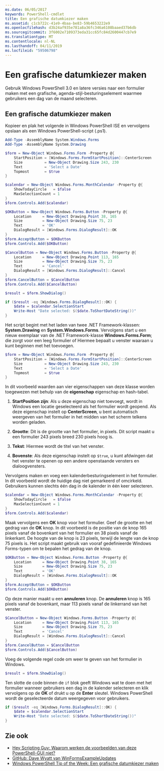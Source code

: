 ```yaml
---
ms.date: 06/05/2017
keywords: PowerShell-cmdlet
title: Een grafische datumkiezer maken
ms.assetid: c1cb722c-41e9-4baa-be83-59b4653222e9
ms.openlocfilehash: d3b24af935e781a8a36fc346a6108baaed37b6db
ms.sourcegitcommit: 3f6002e7109373eda31cc65fc84d2600447cb7e9
ms.translationtype: MT
ms.contentlocale: nl-NL
ms.lasthandoff: 04/11/2019
ms.locfileid: "59506798"
---
```

# <a name="creating-a-graphical-date-picker"></a>Een grafische datumkiezer maken

Gebruik Windows PowerShell 3.0 en latere versies naar een formulier maken met een grafische, agenda-stijl-besturingselement waarmee gebruikers een dag van de maand selecteren.

## <a name="create-a-graphical-date-picker-control"></a>Een grafische datumkiezer maken

Kopieer en plak het volgende in Windows PowerShell ISE en vervolgens opslaan als een Windows PowerShell-script (.ps1).

```powershell
Add-Type -AssemblyName System.Windows.Forms
Add-Type -AssemblyName System.Drawing

$form = New-Object Windows.Forms.Form -Property @{
    StartPosition = [Windows.Forms.FormStartPosition]::CenterScreen
    Size          = New-Object Drawing.Size 243, 230
    Text          = 'Select a Date'
    Topmost       = $true
}

$calendar = New-Object Windows.Forms.MonthCalendar -Property @{
    ShowTodayCircle   = $false
    MaxSelectionCount = 1
}
$form.Controls.Add($calendar)

$OKButton = New-Object Windows.Forms.Button -Property @{
    Location     = New-Object Drawing.Point 38, 165
    Size         = New-Object Drawing.Size 75, 23
    Text         = 'OK'
    DialogResult = [Windows.Forms.DialogResult]::OK
}
$form.AcceptButton = $OKButton
$form.Controls.Add($OKButton)

$CancelButton = New-Object Windows.Forms.Button -Property @{
    Location     = New-Object Drawing.Point 113, 165
    Size         = New-Object Drawing.Size 75, 23
    Text         = 'Cancel'
    DialogResult = [Windows.Forms.DialogResult]::Cancel
}
$form.CancelButton = $CancelButton
$form.Controls.Add($CancelButton)

$result = $form.ShowDialog()

if ($result -eq [Windows.Forms.DialogResult]::OK) {
    $date = $calendar.SelectionStart
    Write-Host "Date selected: $($date.ToShortDateString())"
}
```

Het script begint met het laden van twee .NET Framework-klassen: **System.Drawing** en **System.Windows.Forms**.
Vervolgens start u een nieuw exemplaar van de .NET Framework-klasse **Windows.Forms.Form**; die zorgt voor een leeg formulier of Hiermee bepaalt u venster waaraan u kunt beginnen met het toevoegen.

```powershell
$form = New-Object Windows.Forms.Form -Property @{
    StartPosition = [Windows.Forms.FormStartPosition]::CenterScreen
    Size          = New-Object Drawing.Size 243, 230
    Text          = 'Select a Date'
    Topmost       = $true
}
```

In dit voorbeeld waarden aan vier eigenschappen van deze klasse worden toegewezen met behulp van de **eigenschap** eigenschap en hash-tabel.

1. **StartPosition zijn**: Als u deze eigenschap niet toevoegt, wordt in Windows een locatie geselecteerd als het formulier wordt geopend.
   Als deze eigenschap instelt op **CenterScreen**, u bent automatisch weergeven van het formulier in het midden van het scherm telkens worden geladen.

2. **Grootte**: Dit is de grootte van het formulier, in pixels.
   Dit script maakt u een formulier 243 pixels breed 230 pixels hoog is.

3. **Tekst**: Hiermee wordt de titel van het venster.

4. **Bovenste**: Als deze eigenschap instelt op `$true`, u kunt afdwingen dat het venster te openen op een andere openstaande vensters en dialoogvensters.

Vervolgens maken en voeg een kalenderbesturingselement in het formulier.
In dit voorbeeld wordt de huidige dag niet gemarkeerd of omcirkeld.
Gebruikers kunnen slechts één dag in de kalender in één keer selecteren.

```powershell
$calendar = New-Object Windows.Forms.MonthCalendar -Property @{
    ShowTodayCircle   = $false
    MaxSelectionCount = 1
}
$form.Controls.Add($calendar)
```

Maak vervolgens een **OK** knop voor het formulier.
Geef de grootte en het gedrag van de **OK** knop.
In dit voorbeeld is de positie van de knop 165 pixels vanaf de bovenkant van het formulier en 38 pixels vanaf de linkerkant.
De hoogte van de knop is 23 pixels, terwijl de lengte van de knop 75 pixels is.
Het script maakt gebruik van vooraf gedefinieerde Windows Forms-typen om te bepalen het gedrag van de knop.

```powershell
$OKButton = New-Object Windows.Forms.Button -Property @{
    Location     = New-Object Drawing.Point 38, 165
    Size         = New-Object Drawing.Size 75, 23
    Text         = 'OK'
    DialogResult = [Windows.Forms.DialogResult]::OK
}
$form.AcceptButton = $OKButton
$form.Controls.Add($OKButton)
```

Op deze manier maakt u een **annuleren** knop.
De **annuleren** knop is 165 pixels vanaf de bovenkant, maar 113 pixels vanaf de linkerrand van het venster.

```powershell
$CancelButton = New-Object Windows.Forms.Button -Property @{
    Location     = New-Object Drawing.Point 113, 165
    Size         = New-Object Drawing.Size 75, 23
    Text         = 'Cancel'
    DialogResult = [Windows.Forms.DialogResult]::Cancel
}
$form.CancelButton = $CancelButton
$form.Controls.Add($CancelButton)
```

Voeg de volgende regel code om weer te geven van het formulier in Windows.

```powershell
$result = $form.ShowDialog()
```

Ten slotte de code binnen de `if` blok geeft Windows wat te doen met het formulier wanneer gebruikers een dag in de kalender selecteren en klik vervolgens op de **OK** of drukt u op de **Enter** sleutel.
Windows PowerShell wordt de geselecteerde datum weergegeven voor gebruikers.

```powershell
if ($result -eq [Windows.Forms.DialogResult]::OK) {
    $date = $calendar.SelectionStart
    Write-Host "Date selected: $($date.ToShortDateString())"
}
```

## <a name="see-also"></a>Zie ook

- [Hey Scripting Guy:  Waarom werken de voorbeelden van deze PowerShell-GUI niet?](https://go.microsoft.com/fwlink/?LinkId=506644)
- [GitHub: Dave Wyatt van WinFormsExampleUpdates](https://github.com/dlwyatt/WinFormsExampleUpdates)
- [Windows PowerShell Tip of the Week:  Een grafische datumkiezer maken](https://technet.microsoft.com/library/ff730942.aspx)